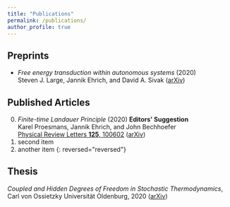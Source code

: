 ```yaml
---
title: "Publications"
permalink: /publications/
author_profile: true
---
```


## Preprints
* *Free energy transduction within autonomous systems* (2020)\
	Steven J. Large, Jannik Ehrich, and David A. Sivak  ([arXiv](https://arxiv.org/abs/2008.03402))
	


## Published Articles

0. *Finite-time Landauer Principle* (2020) **Editors' Suggestion**\
	Karel Proesmans, Jannik Ehrich, and John Bechhoefer\
	[Physical Review Letters **125**, 100602](https://doi.org/10.1103/PhysRevLett.125.100602) ([arXiv](https://arxiv.org/abs/2006.03242))
0. second item
0. another item
{: reversed="reversed"}

## Thesis
*Coupled and Hidden Degrees of Freedom in Stochastic Thermodynamics*, Carl von Ossietzky Universität Oldenburg, 2020 ([arXiv](https://arxiv.org/abs/2007.15223))